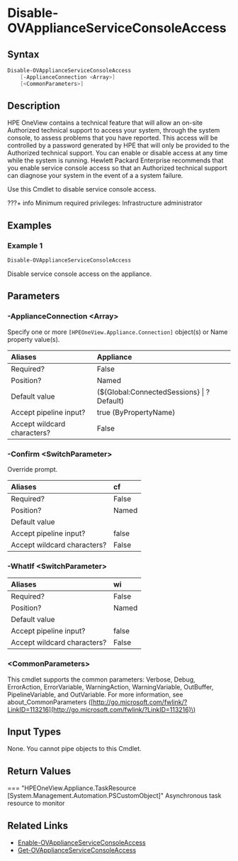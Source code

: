 ﻿---
description: Disable appliance service console access.
---

# Disable-OVApplianceServiceConsoleAccess

## Syntax

```powershell
Disable-OVApplianceServiceConsoleAccess
    [-ApplianceConnection <Array>]
    [<CommonParameters>]
```

## Description

HPE OneView contains a technical feature that will allow an on-site Authorized technical support to access your system, through the system console, to assess problems that you have reported. This access will be controlled by a password generated by HPE that will only be provided to the Authorized technical support. You can enable or disable access at any time while the system is running. Hewlett Packard Enterprise recommends that you enable service console access so that an Authorized technical support can diagnose your system in the event of a a system failure.

Use this Cmdlet to disable service console access.

???+ info
    Minimum required privileges: Infrastructure administrator

## Examples

###  Example 1 

```powershell
Disable-OVApplianceServiceConsoleAccess
```

Disable service console access on the appliance.

## Parameters

### -ApplianceConnection &lt;Array&gt;

Specify one or more `[HPEOneView.Appliance.Connection]` object(s) or Name property value(s).

| Aliases | Appliance |
| :--- | :--- |
| Required? | False |
| Position? | Named |
| Default value | (${Global:ConnectedSessions} &vert; ? Default) |
| Accept pipeline input? | true (ByPropertyName) |
| Accept wildcard characters? | False |

### -Confirm &lt;SwitchParameter&gt;

Override prompt.

| Aliases | cf |
| :--- | :--- |
| Required? | False |
| Position? | Named |
| Default value |  |
| Accept pipeline input? | false |
| Accept wildcard characters? | False |

### -WhatIf &lt;SwitchParameter&gt;



| Aliases | wi |
| :--- | :--- |
| Required? | False |
| Position? | Named |
| Default value |  |
| Accept pipeline input? | false |
| Accept wildcard characters? | False |

### &lt;CommonParameters&gt;

This cmdlet supports the common parameters: Verbose, Debug, ErrorAction, ErrorVariable, WarningAction, WarningVariable, OutBuffer, PipelineVariable, and OutVariable. For more information, see about\_CommonParameters \([http://go.microsoft.com/fwlink/?LinkID=113216](http://go.microsoft.com/fwlink/?LinkID=113216)\)

## Input Types

None.  You cannot pipe objects to this Cmdlet.


## Return Values

=== "HPEOneView.Appliance.TaskResource [System.Management.Automation.PSCustomObject]"
    Asynchronous task resource to monitor
    

## Related Links

* [Enable-OVApplianceServiceConsoleAccess](enable-ovapplianceserviceconsoleaccess.md)
* [Get-OVApplianceServiceConsoleAccess](get-ovapplianceserviceconsoleaccess.md)
